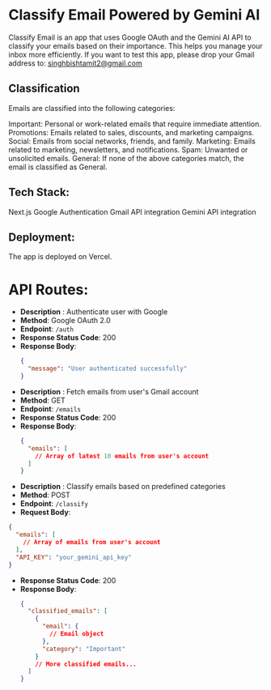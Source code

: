 # Classify Email Powered by Gemini AI

Classify Email is an app that uses Google OAuth and the Gemini AI API to classify your emails based on their importance. This helps you manage your inbox more efficiently. If you want to test this app, please drop your Gmail address to: singhbishtamit2@gmail.com

## Classification

Emails are classified into the following categories:

Important: Personal or work-related emails that require immediate attention.
Promotions: Emails related to sales, discounts, and marketing campaigns.
Social: Emails from social networks, friends, and family.
Marketing: Emails related to marketing, newsletters, and notifications.
Spam: Unwanted or unsolicited emails.
General: If none of the above categories match, the email is classified as General.

## Tech Stack:

Next.js
Google Authentication
Gmail API integration
Gemini API integration

## Deployment:

The app is deployed on Vercel.

# API Routes:

- **Description** : Authenticate user with Google
- **Method**: Google OAuth 2.0
- **Endpoint**: `/auth`
- **Response Status Code**: 200
- **Response Body**:
  ```json
  {
    "message": "User authenticated successfully"
  }
  ```
- **Description** : Fetch emails from user's Gmail account
- **Method**: GET
- **Endpoint**: `/emails`
- **Response Status Code**: 200
- **Response Body**:
  ```json
  {
    "emails": [
      // Array of latest 10 emails from user's account
    ]
  }
  ```
- **Description** : Classify emails based on predefined categories
- **Method**: POST
- **Endpoint**: `/classify`
- **Request Body**:

```json
{
  "emails": [
    // Array of emails from user's account
  ],
  "API_KEY": "your_gemini_api_key"
}
```
- **Response Status Code**: 200
- **Response Body**:
  ```json
  {
    "classified_emails": [
      {
        "email": {
          // Email object
        },
        "category": "Important"
      }
      // More classified emails...
    ]
  }
  ```
